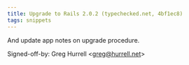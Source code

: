 ```yaml
---
title: Upgrade to Rails 2.0.2 (typechecked.net, 4bf1ec8)
tags: snippets
---
```


And update app notes on upgrade procedure.

Signed-off-by: Greg Hurrell &lt;greg@hurrell.net&gt;
